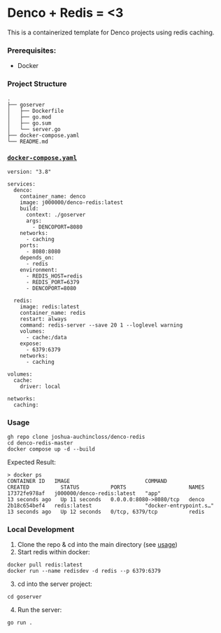 # Denco + Redis = <3
This is a containerized template for Denco projects using redis caching. 


### Prerequisites: 
- Docker

### Project Structure 
```
.
├── goserver
│   ├── Dockerfile
│   ├── go.mod
│   ├── go.sum
│   └── server.go
├── docker-compose.yaml
└── README.md
```

### [`docker-compose.yaml`](docker-compose.yaml)
```
version: "3.8"

services:
  denco: 
    container_name: denco
    image: j000000/denco-redis:latest
    build: 
      context: ./goserver
      args:
        - DENCOPORT=8080
    networks:
      - caching
    ports: 
      - 8080:8080
    depends_on:
      - redis
    environment:
      - REDIS_HOST=redis
      - REDIS_PORT=6379
      - DENCOPORT=8080

  redis: 
    image: redis:latest
    container_name: redis
    restart: always 
    command: redis-server --save 20 1 --loglevel warning
    volumes: 
      - cache:/data
    expose: 
      - 6379:6379
    networks: 
      - caching

volumes:
  cache:
    driver: local

networks:
  caching:
```

### Usage
```
gh repo clone joshua-auchincloss/denco-redis
cd denco-redis-master
docker compose up -d --build
```

Expected Result: 
```
> docker ps
CONTAINER ID   IMAGE                        COMMAND                  CREATED          STATUS          PORTS                    NAMES
17372fe978af   j000000/denco-redis:latest   "app"                    13 seconds ago   Up 11 seconds   0.0.0.0:8080->8080/tcp   denco
2b18c654bef4   redis:latest                 "docker-entrypoint.s…"   13 seconds ago   Up 12 seconds   0/tcp, 6379/tcp          redis
```


### Local Development
1. Clone the repo & cd into the main directory (see [usage](#usage))
2. Start redis within docker: 
```
docker pull redis:latest
docker run --name redisdev -d redis --p 6379:6379
```
3. cd into the server project: 
```
cd goserver
```
4. Run the server: 
```
go run .
```
